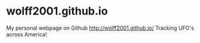 # wolff2001.github.io
My personal webpage on Github
http://wolff2001.github.io/
Tracking UFO's across America! 
